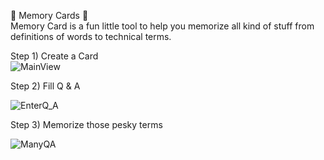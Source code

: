 
:flower_playing_cards: Memory Cards :flower_playing_cards:<br/>
Memory Card is a fun little tool to help you memorize all kind of stuff from definitions of words to technical terms.<br/>

Step 1) Create a Card <br/>
![MainView](https://user-images.githubusercontent.com/15849186/79549680-fc57f680-809f-11ea-936c-a2b1af5aad64.PNG)


Step 2) Fill Q & A <br/>

![EnterQ_A](https://user-images.githubusercontent.com/15849186/79549865-388b5700-80a0-11ea-8676-73d70a993242.PNG)

Step 3) Memorize those pesky terms <br/>

![ManyQA](https://user-images.githubusercontent.com/15849186/79549898-450faf80-80a0-11ea-80f1-11983db44c7b.PNG)

